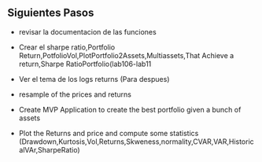 ## Siguientes Pasos

* revisar la documentacion de las funciones

* Crear el sharpe ratio,Portfolio Return,PotfolioVol,PlotPortfolio2Assets,Multiassets,That Achieve a return,Sharpe RatioPortfolio(lab106-lab11

* Ver el tema de los logs returns (Para despues)

* resample of the prices and returns 

* Create MVP Application to create the best portfolio given a bunch of assets

* Plot the Returns and price and compute some statistics (Drawdown,Kurtosis,Vol,Returns,Skweness,normality,CVAR,VAR,HistoricalVAr,SharpeRatio)
